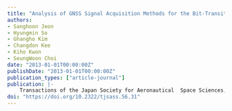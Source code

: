 ```yaml
---
title: "Analysis of GNSS Signal Acquisition Methods for the Bit-Transition Problem for a Single Code Period"
authors:
- Sanghoon Jeon
- Hyungmin So
- Ghangho Kim
- Changdon Kee
- Kiho Kwon
- SeungWoon Choi
date: "2013-01-01T00:00:00Z"
publishDate: "2013-01-01T00:00:00Z"
publication_types: ["article-journal"]
publication: |-
    Transactions of the Japan Society for Aeronautical  Space Sciences, Vol.56, No.1, Jan. 2013, pp. 31-41
doi: "https://doi.org/10.2322/tjsass.56.31"
---
```

